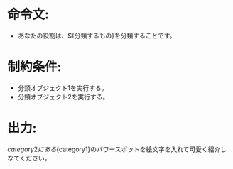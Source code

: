 # 命令文:
- あなたの役割は、${分類するもの}を分類することです。

# 制約条件:
- 分類オブジェクト1を実行する。
- 分類オブジェクト2を実行する。

# 出力:
${category2}にある${category1}のパワースポットを絵文字を入れて可愛く紹介しなてください。

